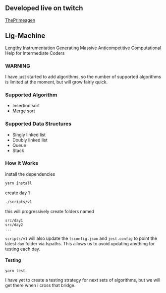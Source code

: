 ## Developed live on twitch
[ThePrimeagen](https://twitch.tv/ThePrimeagen)

## Lig-Machine
Lengthy
Instrumentation
Generating
Massive
Anticompetitive
Computational
Help for
Intermediate
Coders

### WARNING
I have just started to add algorithms, so the number of supported algorithms is
limited at the moment, but will grow fairly quick.

### Supported Algorithm
* Insertion sort
* Merge sort

### Supported Data Structures
* Singly linked list
* Doubly linked list
* Queue
* Stack

### How It Works

install the dependencies

```bash
yarn install
```

create day 1
```bash
./scripts/v1
```

this will progressively create folders named

```
src/day1
src/day2
...
```

`scripts/v1` will also update the `tsconfig.json` and `jest.config` to point
the latest `day` folder via tspaths.  This allows us to avoid updating anything
for testing each day.

#### Testing
```
yarn test
```

I have yet to create a testing strategy for next sets of algorithms, but we
will get there when i cross that bridge.
